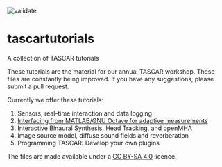 ![validate](https://github.com/gisogrimm/tascartutorials/actions/workflows/validate.yml/badge.svg)

# tascartutorials
A collection of TASCAR tutorials

These tutorials are the material for our annual TASCAR workshop. These files are constantly being improved. If you have any suggestions, please submit a pull request.

Currently we offer these tutorials:

1. Sensors, real-time interaction and data logging
2. [Interfacing from MATLAB/GNU Octave for adaptive measurements](matlab/README.md)
3. Interactive Binaural Synthesis, Head Tracking, and openMHA
4. Image source model, diffuse sound fields and reverberation
5. Programming TASCAR: Develop your own plugins

The files are made available under a [CC BY-SA 4.0](https://creativecommons.org/licenses/by-sa/4.0/) licence.
